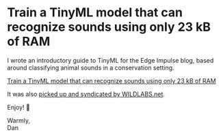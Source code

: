 # Train a TinyML model that can recognize sounds using only 23 kB of RAM

I wrote an introductory guide to TinyML for the Edge Impulse blog, based around classifying animal sounds in a conservation setting.

<a href="https://www.edgeimpulse.com/blog/train-a-tiny-ml-model">
  Train a TinyML model that can recognize sounds using only 23 kB of RAM
</a>

It was also [picked up and syndicated by WILDLABS.net](https://www.wildlabs.net/resources/case-studies/tutorial-train-tinyml-model-can-recognize-sounds-using-only-23-kb-ram).

Enjoy! 🦁

Warmly,<br/>
Dan
